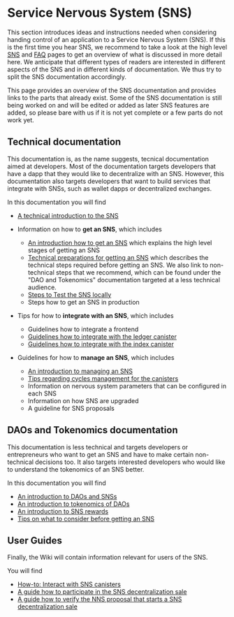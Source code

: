 # Service Nervous System (SNS)

This section introduces ideas and instructions needed when considering handing control of an application to a Service Nervous System (SNS). If this is the first time you hear SNS, we recommend to take a look at the high level [SNS](/sns) and [FAQ](/sns/faq) pages to get an overview of what is discussed in more detail here.
We anticipate that different types of readers are interested
in different aspects of the SNS and in different kinds of documentation.
We thus try to split the SNS documentation accordingly.

This page provides an overview of the SNS documentation and 
provides links to the parts that already exist.
Some of the SNS documentation is still being worked on and will be 
edited or added as later SNS features are added, so please bare with
us if it is not yet complete or a few parts do not work yet.

## Technical documentation
This documentation is, as the name suggests, tecnical documentation aimed at
developers.
Most of the documentation targets developers that have
a dapp that they would like to decentralize with an SNS. 
However, this documentation also targets developers that
want to build services that integrate with SNSs, such as wallet dapps
or decentralized exchanges.  

In this documentation you will find
* [A technical introduction to the SNS](sns-intro.md)

* Information on how to **get an SNS**, which includes
    * [An introduction how to get an SNS](get-sns/get-sns-intro.md) which
      explains the high level stages of getting an SNS
    * [Technical preparations for getting an SNS](get-sns/preparation.md) which
      describes the technical steps required before getting an SNS.
      We also link to non-technical steps that we recommend,
      which can be found under the "DAO and Tokenomics" documentation
      targeted at a less technical audience.
    * [Steps to Test the SNS locally](get-sns/local-testing.md)
    * Steps how to get an SNS in production <!--Steps how to get an SNS in production-->
  
* Tips for how to **integrate with an SNS**, which includes
  * Guidelines how to integrate a frontend <!--Guidelines how to integrate a frontend (integrate-sns/frontend-integration.md)-->
  * [Guidelines how to integrate with the ledger canister](integrate-sns/ledger-integration.md)
  * [Guidelines how to integrate with the index canister](integrate-sns/index-integration.md)

* Guidelines for how to **manage an SNS**, which includes
  * [An introduction to managing an SNS](managing-sns/manage-sns-intro.md)
  * [Tips regarding cycles management for the canisters](managing-sns/cycles-usage.md)
  * Information on nervous system parameters that can be configured
    in each SNS <!-- Information on nervous system parameters that can be configured in each SNS (managing-sns/nervous-system-parameters.md)-->
  * Information on how SNS are upgraded <!--Information on how SNS are upgraded (managing-sns/upgradeSNS.md)-->  
  * A guideline for SNS proposals <!-- A guideline for SNS proposals (managing-sns/proposal-guide.md)-->
 
## DAOs and Tokenomics documentation 
This documentation is less technical and targets developers or entrepreneurs who want to get an SNS and
have to make certain non-technical decisions too.
It also targets interested developers who would like to understand
the tokenomics of an SNS better.

In this documentation you will find
* [An introduction to DAOs and SNSs](./tokenomics/sns-intro-tokens.md)
* [An introduction to tokenomics of DAOs](./tokenomics/tokenomics.md)
* [An introduction to SNS rewards](./tokenomics/rewards.md)
* [Tips on what to consider before getting an SNS](./tokenomics/predeployment-considerations.md)


## User Guides
Finally, the Wiki will contain information relevant for 
users of the SNS.

You will find
* [How-to: Interact with SNS canisters](https://wiki.internetcomputer.org/wiki/How-to:_Interact_with_SNS_canisters)
* [A guide how to participate in the SNS decentralization sale](/sns/faq#participate)
* [A guide how to verify the NNS proposal that starts a SNS decentralization sale](https://wiki.internetcomputer.org/wiki/How-to:_Verify_SNS_decentralization_sale_proposal)
